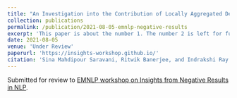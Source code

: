 ```yaml
---
title: "An Investigation into the Contribution of Locally Aggregated Descriptors to Figurative Language Identification"
collection: publications
permalink: /publication/2021-08-05-emnlp-negative-results
excerpt: 'This paper is about the number 1. The number 2 is left for future work.'
date: 2021-08-05
venue: 'Under Review'
paperurl: 'https://insights-workshop.github.io/'
citation: 'Sina Mahdipour Saravani, Ritwik Banerjee, and Indrakshi Ray. (2021). &quot;An Investigation into the Contribution of Locally Aggregated Descriptors to Figurative Language Identification.&quot; <i>Submitted to EMNLP 2021 Workshop on Insights from Negative Results in NLP</i>.'
---
```

<!-- This paper is about the number 1. The number 2 is left for future work. -->
Submitted for review to [EMNLP workshop on Insights from Negative Results in NLP](https://insights-workshop.github.io/).
<!-- [Download paper here](http://academicpages.github.io/files/paper1.pdf) -->

<!-- Recommended citation: Your Name, You. (2009). "Paper Title Number 1." <i>Journal 1</i>. 1(1). -->

